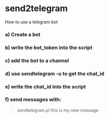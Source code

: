 # send2telegram

How to use a telegram bot

### a) Create a bot

### b) write the bot_token into the script

### c) add the bot to a channel

### d) use sendtelegram -u to get the chat_id

### e) write the chat_id into the script

### f) send messages with:

 > sendtelegram.pl this is my new message
